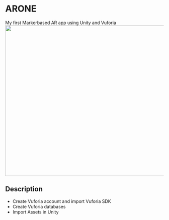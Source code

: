 # ARONE
My first Markerbased AR app using Unity and Vuforia <br>
<img src="https://github.com/Alexart1995/ARONE/blob/main/ARONE%20-%20SampleScene%20-%20Android%20-%20Unity%202020.3.22f1%20Personal%20_DX11_%202022-04-22%2021-25-54%20(online-video-cutter.com).gif" width="920" height="480">
## Description
- Create Vuforia account and import Vuforia SDK
- Create Vuforia databases
- Import Assets in Unity
